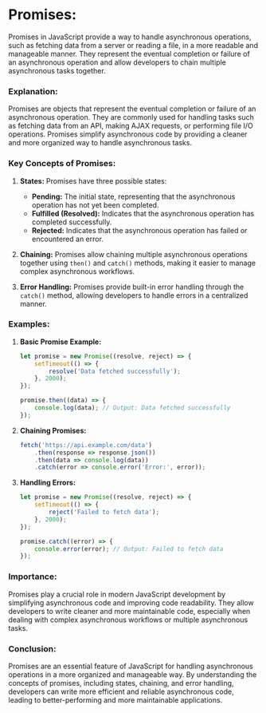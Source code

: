 # Promises:
Promises in JavaScript provide a way to handle asynchronous operations, such as fetching data from a server or reading a file, in a more readable and manageable manner. They represent the eventual completion or failure of an asynchronous operation and allow developers to chain multiple asynchronous tasks together.

### Explanation:
Promises are objects that represent the eventual completion or failure of an asynchronous operation. They are commonly used for handling tasks such as fetching data from an API, making AJAX requests, or performing file I/O operations. Promises simplify asynchronous code by providing a cleaner and more organized way to handle asynchronous tasks.

### Key Concepts of Promises:
1. **States:** Promises have three possible states: 
   - **Pending:** The initial state, representing that the asynchronous operation has not yet been completed.
   - **Fulfilled (Resolved):** Indicates that the asynchronous operation has completed successfully.
   - **Rejected:** Indicates that the asynchronous operation has failed or encountered an error.

2. **Chaining:** Promises allow chaining multiple asynchronous operations together using `then()` and `catch()` methods, making it easier to manage complex asynchronous workflows.
   
3. **Error Handling:** Promises provide built-in error handling through the `catch()` method, allowing developers to handle errors in a centralized manner.

### Examples:
1. **Basic Promise Example:**
   ```javascript
   let promise = new Promise((resolve, reject) => {
       setTimeout(() => {
           resolve('Data fetched successfully');
       }, 2000);
   });

   promise.then((data) => {
       console.log(data); // Output: Data fetched successfully
   });
   ```

2. **Chaining Promises:**
   ```javascript
   fetch('https://api.example.com/data')
       .then(response => response.json())
       .then(data => console.log(data))
       .catch(error => console.error('Error:', error));
   ```

3. **Handling Errors:**
   ```javascript
   let promise = new Promise((resolve, reject) => {
       setTimeout(() => {
           reject('Failed to fetch data');
       }, 2000);
   });

   promise.catch((error) => {
       console.error(error); // Output: Failed to fetch data
   });
   ```

### Importance:
Promises play a crucial role in modern JavaScript development by simplifying asynchronous code and improving code readability. They allow developers to write cleaner and more maintainable code, especially when dealing with complex asynchronous workflows or multiple asynchronous tasks.

### Conclusion:
Promises are an essential feature of JavaScript for handling asynchronous operations in a more organized and manageable way. By understanding the concepts of promises, including states, chaining, and error handling, developers can write more efficient and reliable asynchronous code, leading to better-performing and more maintainable applications.